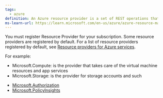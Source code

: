 ```yaml
---
tags:
  - azure
definition: An Azure resource provider is a set of REST operations that enable functionality for a specific Azure service.
ms-learn-url: https://learn.microsoft.com/en-us/azure/azure-resource-manager/management/resource-providers-and-types
---
```


You must register Resource Provider for your subscription.
Some resource providers are registered by default. For a list of resource providers registered by default, see [Resource providers for Azure services](https://learn.microsoft.com/en-us/azure/azure-resource-manager/management/azure-services-resource-providers).

For example: 
* Microsoft.Compute: is the provider that takes care of the virtual machine resources and app services
* Microsoft.Storage: is the provider for storage accounts and such
- [Microsoft.Authorization](https://learn.microsoft.com/en-us/azure/role-based-access-control/resource-provider-operations#microsoftauthorization)
- [Microsoft.PolicyInsights](https://learn.microsoft.com/en-us/azure/role-based-access-control/resource-provider-operations#microsoftpolicyinsights)
